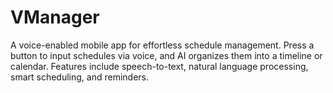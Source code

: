 # VManager
A voice-enabled mobile app for effortless schedule management. Press a button to input schedules via voice, and AI organizes them into a timeline or calendar. Features include speech-to-text, natural language processing, smart scheduling, and reminders. 
